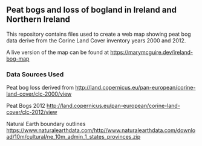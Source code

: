 ##  Peat bogs and loss of bogland in Ireland and Northern Ireland

This repository contains files used to create a web map showing peat bog data derive from the Corine Land Cover inventory years 2000 and 2012.

A live version of the map can be found at https://marymcguire.dev/ireland-bog-map

### Data Sources Used

Peat bog loss derived from http://land.copernicus.eu/pan-european/corine-land-cover/clc-2000/view

Peat Bogs 2012 http://land.copernicus.eu/pan-european/corine-land-cover/clc-2012/view

Natural Earth boundary outlines https://www.naturalearthdata.com/http//www.naturalearthdata.com/download/10m/cultural/ne_10m_admin_1_states_provinces.zip